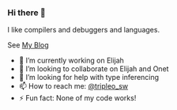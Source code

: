 ### Hi there 👋

I like compilers and debuggers and languages.

See [My Blog](https://tripleo1.github.io/)

<!--
**tripleo1/tripleo1** is a ✨ _special_ ✨ repository because its `README.md` (this file) appears on your GitHub profile.

Here are some ideas to get you started:

- 🌱 I’m currently learning ...
- 💬 Ask me about ...
- 😄 Pronouns: ...
-->

- 🔭 I’m currently working on Elijah
- 👯 I’m looking to collaborate on Elijah and Onet
- 🤔 I’m looking for help with type inferencing
- 📫 How to reach me: [@tripleo_sw](https://twitter.com/tripleo_sw)
- ⚡ Fun fact: None of my code works!
